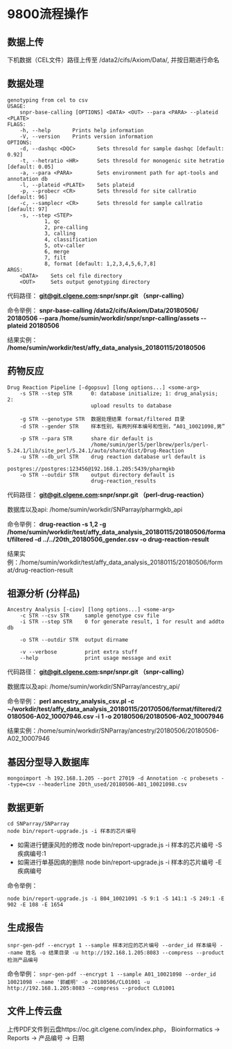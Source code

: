 # 9800流程操作

## 数据上传
下机数据（CEL文件）路径上传至 /data2/cifs/Axiom/Data/,  并按日期进行命名

## 数据处理

```
genotyping from cel to csv
USAGE:
    snpr-base-calling [OPTIONS] <DATA> <OUT> --para <PARA> --plateid <PLATE>
FLAGS:
    -h, --help       Prints help information
    -V, --version    Prints version information
OPTIONS:
    -d, --dashqc <DQC>       Sets thresold for sample dashqc [default: 0.92]
    -t, --hetratio <HR>      Sets thresold for monogenic site hetratio [default: 0.05]
    -a, --para <PARA>        Sets environment path for apt-tools and annotation db
    -l, --plateid <PLATE>    Sets plateid
    -p, --probecr <CR>       Sets thresold for site callratio [default: 96]
    -c, --samplecr <CR>      Sets thresold for sample callratio [default: 97]
    -s, --step <STEP>
            1, qc
            2, pre-calling
            3, calling
            4, classification
            5, otv-caller
            6, merge
            7, filt
            8, format [default: 1,2,3,4,5,6,7,8]
ARGS:
    <DATA>    Sets cel file directory
    <OUT>     Sets output genotyping directory
```

代码路径： **git@git.clgene.com:snpr/snpr.git （snpr-calling）**

命令举例： **snpr-base-calling /data2/cifs/Axiom/Data/20180506/ 20180506 --para /home/sumin/workdir/snpr/snpr-calling/assets --plateid 20180506**

结果实例：
**/home/sumin/workdir/test/affy_data_analysis_20180115/20180506**


## 药物反应
```
Drug Reaction Pipeline [-dgopsuv] [long options...] <some-arg>
	-s STR --step STR      0: database initialize; 1: drug_analysis; 2:
	                       upload results to database
	                     
	-g STR --genotype STR  数据处理结果 format/filtered 目录
	-d STR --gender STR    样本性别，有两列样本编号和性别，“A01_10021098,男”
	                     
	-p STR --para STR      share dir default is
	                       /home/sumin/perl5/perlbrew/perls/perl-5.24.1/lib/site_perl/5.24.1/auto/share/dist/Drug-Reaction
	-u STR --db_url STR    drug reaction database url default is
	                       postgres://postgres:123456@192.168.1.205:5439/pharmgkb
	-o STR --outdir STR    output directory default is
	                       drug-reaction_results
```
代码路径： **git@git.clgene.com:snpr/snpr.git （perl-drug-reaction）**

数据库以及api: /home/sumin/workdir/SNParray/pharmgkb_api

命令举例： **drug-reaction -s 1,2 -g /home/sumin/workdir/test/affy_data_analysis_20180115/20180506/format/filtered  -d ../../20th_20180506_gender.csv  -o drug-reaction-result**

结果实例：/home/sumin/workdir/test/affy_data_analysis_20180115/20180506/format/drug-reaction-result

## 祖源分析 (分样品)
```
Ancestry Analysis [-ciov] [long options...] <some-arg>
	-c STR --csv STR     sample genotype csv file
	-i STR --step STR    0 for generate result, 1 for result and addto db
	                   
	-o STR --outdir STR  output dirname
	                   
	-v --verbose         print extra stuff
	--help               print usage message and exit

```
代码路径： **git@git.clgene.com:snpr/snpr.git （snpr-calling）**

数据库以及api: /home/sumin/workdir/SNParray/ancestry_api/

命令举例： **perl ancestry_analysis_csv.pl  -c ~/workdir/test/affy_data_analysis_20180115/20170506/format/filtered/20180506-A02_10007946.csv -i 1 -o 20180506/20180506-A02_10007946**

结果实例：/home/sumin/workdir/SNParray/ancestry/20180506/20180506-A02_10007946


## 基因分型导入数据库
```
mongoimport -h 192.168.1.205 --port 27019 -d Annotation -c probesets --type=csv --headerline 20th_used/20180506-A01_10021098.csv
```

## 数据更新
```
cd SNParray/SNParray
node bin/report-upgrade.js -i 样本的芯片编号
```
- 如需进行健康风险的修改 node bin/report-upgrade.js -i 样本的芯片编号 -S 疾病编号:1 
- 如需进行单基因病的删除 node bin/report-upgrade.js -i 样本的芯片编号 -E 疾病编号

命令举例：
```
node bin/report-upgrade.js -i B04_10021091 -S 9:1 -S 141:1 -S 249:1 -E 902 -E 108 -E 1654
```

## 生成报告
```
snpr-gen-pdf --encrypt 1 --sample 样本对应的芯片编号 --order_id 样本编号 --name 姓名 -o 结果目录 -u http://192.168.1.205:8083 --compress --product 检测产品编号
```

命令举例： 
```snpr-gen-pdf --encrypt 1 --sample A01_10021098 --order_id 10021098 --name '郭臧明' -o 20180506/CL01001 -u http://192.168.1.205:8083 --compress --product CL01001```

## 文件上传云盘
上传PDF文件到云盘https://oc.git.clgene.com/index.php， Bioinformatics -> Reports -> 产品编号 -> 日期